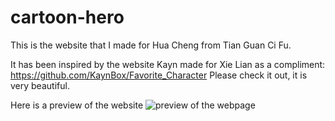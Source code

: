 # cartoon-hero
This is the website that I made for Hua Cheng from Tian Guan Ci Fu.

It has been inspired by the website Kayn made for Xie Lian as a compliment: https://github.com/KaynBox/Favorite_Character
Please check it out, it is very beautiful.

Here is a preview of the website
![preview of the webpage](Hua%20Cheng_page0001.jpg)
